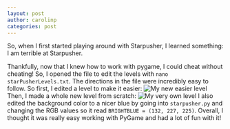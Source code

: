 ```yaml
---
layout: post
author: carolinp
categories: post 
---
```


So, when I first started playing around with Starpusher, I learned something:
I am terrible at Starpusher.

Thankfully, now that I knew how to work with pygame, I could cheat without cheating! 
So, I opened the file to edit the levels with `nano starPusherLevels.txt`. The directions in the file were incredibly easy to follow. So first, I edited a level to make it easier:
![My new easier level](https://lh3.googleusercontent.com/-zmk0F1siPWc/UoMBaJ62eDI/AAAAAAAAAP0/DaxiEHPwJoM/w737-h553-no/starpusher1.png)
Then, I made a whole new level from scratch:
![My very own level](https://lh3.googleusercontent.com/-qPp-4UraMn4/UoMBep_G9EI/AAAAAAAAAP8/2F6YrqhcQLU/w737-h553-no/starpusher2.png)
I also edited the background color to a nicer blue by going into `starpusher.py` and changing the RGB values so it read `BRIGHTBLUE = (132, 227, 225)`.
Overall, I thought it was really easy working with PyGame and had a lot of fun with it!
